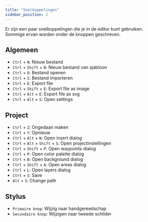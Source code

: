 ```yaml
---
title: "Snelkoppelingen"
sidebar_position: 2
---
```


Er zijn een paar snelkoppelingen die je in de editor kunt gebruiken. Sommige ervan worden onder de knoppen geschreven.

## Algemeen

* `Ctrl` + `N`: Nieuw bestand
* `Ctrl` + `Shift` + `N`: Nieuw bestand van sjabloon
* `Ctrl` + `O`: Bestand openen
* `Ctrl` + `I`: Bestand importeren
* `Ctrl` + `E`: Export file
* `Ctrl` + `Shift` + `E`: Export file as image
* `Ctrl` + `Alt` + `E`: Export file as svg
* `Ctrl` + `Alt` + `S`: Open settings

## Project

* `Ctrl` + `Z`: Ongedaan maken
* `Ctrl` + `Y`: Opnieuw
* `Ctrl` + `Alt` + `N`: Open insert dialog
* `Ctrl` + `Alt` + `Shift` + `S`: Open projectinstellingen
* `Ctrl` + `Shift` + `P`: Open waypoints dialog
* `Ctrl` + `P`: Open color palette dialog
* `Ctrl` + `B`: Open background dialog
* `Ctrl` + `Shift` + `A`: Open areas dialog
* `Ctrl` + `L`: Open layers dialog
* `Ctrl` + `S`: Save
* `Alt` + `S`: Change path

## Stylus

* `Primaire knop`: Wijzig naar handgereedschap
* `Secundaire knop`: Wijzigen naar tweede schilder
